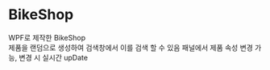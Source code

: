 # BikeShop
WPF로 제작한 BikeShop<br>
제품을 랜덤으로 생성하여 검색창에서 이를 검색 할 수 있음
패널에서 제품 속성 변경 가능, 변경 시 실시간 upDate

